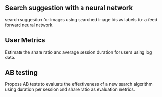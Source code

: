 ## Search suggestion with a neural network
search suggestion for images using searched image ids as labels for a feed forward neural network.

## User Metrics
Estimate the share ratio and average session duration for users using log data.

## AB testing
Propose AB tests to evaluate the effectiveness of a new search algorithm using duration per session and share ratio as evaluation metrics.
